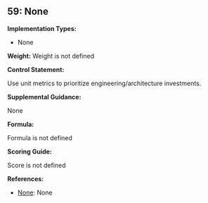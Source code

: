 ## 59: None

**Implementation Types:**
 
- None

**Weight:** Weight is not defined

**Control Statement:**

Use unit metrics to prioritize engineering/architecture investments.

**Supplemental Guidance:**

None

**Formula:**

Formula is not defined

**Scoring Guide:**

Score is not defined

**References:**

- [None](None): None